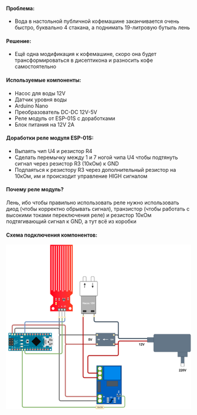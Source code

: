 #### Проблема:  
* Вода в настольной публичной кофемашине заканчивается очень быстро, буквально 4 стакана, а поднимать 19-литровую бутыль лень  
#### Решение:  
* Ещё одна модификация к кофемашине, скоро она будет трансформироваться в дисептикона и разносить кофе самостоятельно  
#### Используемые компоненты:  
* Насос для воды 12V
* Датчик уровня воды
* Arduino Nano
* Преобразователь DC-DC 12V-5V
* Реле модуль от ESP-01S с доработками
* Блок питания на 12V 2А
#### Доработки реле модуля ESP-01S:  
* Выпаять чип U4 и резистор R4
* Сделать перемычку между 1 и 7 ногой чипа U4 чтобы подтянуть сигнал через резистор R3 (10кОм) к GND
* Подпаяться к резистору R3 через дополнительный резистор на 10кОм, им и происходит управление HIGH сигналом
#### Почему реле модуль?  
Лень, ибо чтобы правильно использовать реле нужно использовать диод (чтобы корректно обрывать сигнал), транзистор (чтобы работать с высокими токами переключения реле) и резистор 10кОм подтягивающий сигнал к GND, а тут всё из коробки  
#### Схема подключения компонентов:  
![Схема](https://github.com/HoriFox/CoffeeMachineWaterDispenser/blob/master/img/sheme_1.png)

